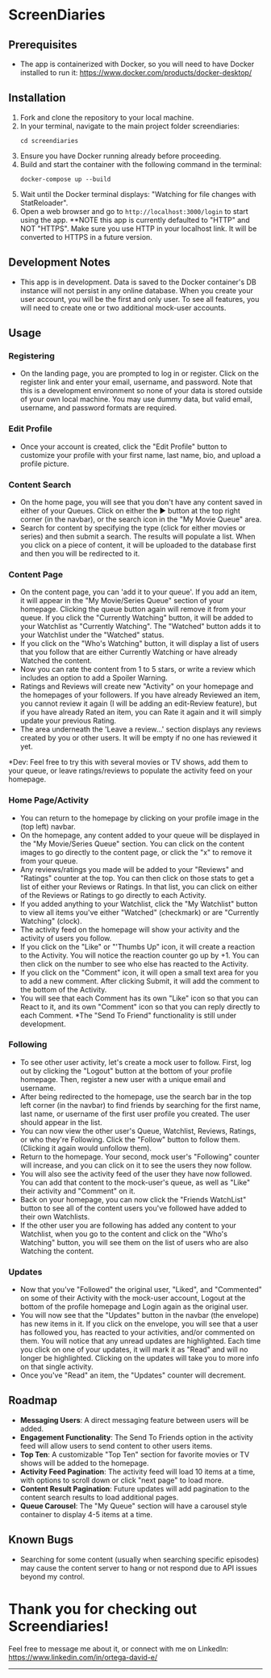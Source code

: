 # ScreenDiaries

## Prerequisites
- The app is containerized with Docker, so you will need to have Docker installed to run it:
https://www.docker.com/products/docker-desktop/

## Installation
1. Fork and clone the repository to your local machine.
2. In your terminal, navigate to the main project folder screendiaries:
   ```
   cd screendiaries
   ```
3. Ensure you have Docker running already before proceeding.
4. Build and start the container with the following command in the terminal:
   ```
   docker-compose up --build
   ```
5. Wait until the Docker terminal displays: "Watching for file changes with StatReloader".
6. Open a web browser and go to `http://localhost:3000/login` to start using the app. 
**NOTE this app is currently defaulted to "HTTP" and NOT "HTTPS". Make sure you use HTTP in your localhost link. It will be converted to HTTPS in a future version.

## Development Notes
- This app is in development. Data is saved to the Docker container's DB instance will not persist in any online database. When you create your user account, you will be the first and only user. To see all features, you will need to create one or two additional mock-user accounts.

## Usage

### Registering
- On the landing page, you are prompted to log in or register. Click on the register link and enter your email, username, and password. Note that this is a development environment so none of your data is stored outside of your own local machine. You may use dummy data, but valid email, username, and password formats are required.

### Edit Profile
- Once your account is created, click the "Edit Profile" button to customize your profile with your first name, last name, bio, and upload a profile picture.

### Content Search
- On the home page, you will see that you don't have any content saved in either of your Queues. Click on either the ▶ button at the top right corner (in the navbar), or the search icon in the "My Movie Queue" area.
- Search for content by specifying the type (click for either movies or series) and then submit a search. The results will populate a list. When you click on a piece of content, it will be uploaded to the database first and then you will be redirected to it.

### Content Page
- On the content page, you can 'add it to your queue'. If you add an item, it will appear in the "My Movie/Series Queue" section of your homepage. Clicking the queue button again will remove it from your queue. If you click the "Currently Watching" button, it will be added to your Watchlist as "Currently Watching". The "Watched" button adds it to your Watchlist under the "Watched" status.
- If you click on the "Who's Watching" button, it will display a list of users that you follow that are either Currently Watching or have already Watched the content.
- Now you can rate the content from 1 to 5 stars, or write a review which includes an option to add a Spoiler Warning.
- Ratings and Reviews will create new "Activity" on your homepage and the homepages of your followers. If you have already Reviewed an item, you cannot review it again (I will be adding an edit-Review feature), but if you have already Rated an item, you can Rate it again and it will simply update your previous Rating.
- The area underneath the 'Leave a review...' section displays any reviews created by you or other users. It will be empty if no one has reviewed it yet.

*Dev: Feel free to try this with several movies or TV shows, add them to your queue, or leave ratings/reviews to populate the activity feed on your homepage.

### Home Page/Activity
- You can return to the homepage by clicking on your profile image in the (top left) navbar.
- On the homepage, any content added to your queue will be displayed in the "My Movie/Series Queue" section. You can click on the content images to go directly to the content page, or click the "x" to remove it from your queue.
- Any reviews/ratings you made will be added to your "Reviews" and "Ratings" counter at the top. You can then click on those stats to get a list of either your Reviews or Ratings. In that list, you can click on either of the Reviews or Ratings to go directly to each Activity.
- If you added anything to your Watchlist, click the "My Watchlist" button to view all items you've either "Watched" (checkmark) or are "Currently Watching" (clock).
- The activity feed on the homepage will show your activity and the activity of users you follow.
- If you click on the "Like" or "'Thumbs Up" icon, it will create a reaction to the Activity. You will notice the reaction counter go up by +1. You can then click on the number to see who else has reacted to the Activity.
- If you click on the "Comment" icon, it will open a small text area for you to add a new comment. After clicking Submit, it will add the comment to the bottom of the Activity.
- You will see that each Comment has its own "Like" icon so that you can React to it, and its own "Comment" icon so that you can reply directly to each Comment.
*The "Send To Friend" functionality is still under development.

### Following
- To see other user activity, let's create a mock user to follow. First, log out by clicking the "Logout" button at the bottom of your profile homepage. Then, register a new user with a unique email and username.
- After being redirected to the homepage, use the search bar in the top left corner (in the navbar) to find friends by searching for the first name, last name, or username of the first user profile you created. The user should appear in the list.
- You can now view the other user's Queue, Watchlist, Reviews, Ratings, or who they're Following. Click the "Follow" button to follow them. (Clicking it again would unfollow them).
- Return to the homepage. Your second, mock user's "Following" counter will increase, and you can click on it to see the users they now follow.
- You will also see the activity feed of the user they have now followed. You can add that content to the mock-user's queue, as well as "Like" their activity and "Comment" on it.
- Back on your homepage, you can now click the "Friends WatchList" button to see all of the content users you've followed have added to their own Watchlists.
- If the other user you are following has added any content to your Watchlist, when you go to the content and click on the "Who's Watching" button, you will see them on the list of users who are also Watching the content.

### Updates
- Now that you've "Followed" the original user, "Liked", and "Commented" on some of their Activity with the mock-user account, Logout at the bottom of the profile homepage and Login again as the original user.
- You will now see that the "Updates" button in the navbar (the envelope) has new items in it. If you click on the envelope, you will see that a user has followed you, has reacted to your activities, and/or commented on them. You will notice that any unread updates are highlighted. Each time you click on one of your updates, it will mark it as "Read" and will no longer be highlighted. Clicking on the updates will take you to more info on that single activity.
- Once you've "Read" an item, the "Updates" counter will decrement. 

## Roadmap
- **Messaging Users**: A direct messaging feature between users will be added.
- **Engagement Functionality**: The Send To Friends option in the activity feed will allow users to send content to other users items.
- **Top Ten**: A customizable "Top Ten" section for favorite movies or TV shows will be added to the homepage.
- **Activity Feed Pagination**: The activity feed will load 10 items at a time, with options to scroll down or click "next page" to load more.
- **Content Result Pagination**: Future updates will add pagination to the content search results to load additional pages.
- **Queue Carousel**: The "My Queue" section will have a carousel style container to display 4-5 items at a time.

## Known Bugs
- Searching for some content (usually when searching specific episodes) may cause the content server to hang or not respond due to API issues beyond my control.

# Thank you for checking out Screendiaries!
Feel free to message me about it, or connect with me on LinkedIn:
https://www.linkedin.com/in/ortega-david-e/


---